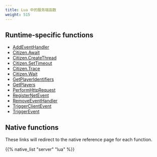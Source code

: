 ```yaml
---
title: Lua 中的服务端函数
weight: 515
---
```


## Runtime-specific functions
- [AddEventHandler](/docs/scripting-reference/runtimes/lua/functions/AddEventHandler)
- [Citizen.Await](/docs/scripting-reference/runtimes/lua/functions/Citizen.Await)
- [Citizen.CreateThread](/docs/scripting-reference/runtimes/lua/functions/Citizen.CreateThread)
- [Citizen.SetTimeout](/docs/scripting-reference/runtimes/lua/functions/Citizen.SetTimeout)
- [Citizen.Trace](/docs/scripting-reference/runtimes/lua/functions/Citizen.Trace)
- [Citizen.Wait](/docs/scripting-reference/runtimes/lua/functions/Citizen.Wait)
- [GetPlayerIdentifiers](/docs/scripting-reference/runtimes/lua/functions/GetPlayerIdentifiers)
- [GetPlayers](/docs/scripting-reference/runtimes/lua/functions/GetPlayers)
- [PerformHttpRequest](/docs/scripting-reference/runtimes/lua/functions/PerformHttpRequest)
- [RegisterNetEvent](/docs/scripting-reference/runtimes/lua/functions/RegisterNetEvent)
- [RemoveEventHandler](/docs/scripting-reference/runtimes/lua/functions/RemoveEventHandler)
- [TriggerClientEvent](/docs/scripting-reference/runtimes/lua/functions/TriggerClientEvent)
- [TriggerEvent](/docs/scripting-reference/runtimes/lua/functions/TriggerEvent)

## Native functions
These links will redirect to the native reference page for each function.

{{% native_list "server" "lua" %}}